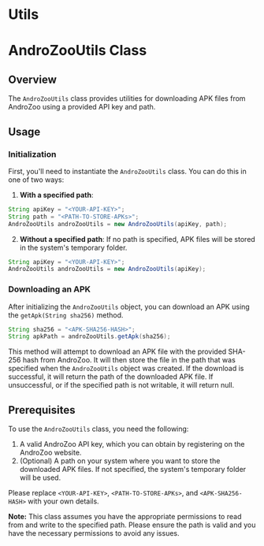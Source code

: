# Utils



# AndroZooUtils Class

## Overview

The `AndroZooUtils` class provides utilities for downloading APK files from AndroZoo using a provided API key and path. 

## Usage

### Initialization

First, you'll need to instantiate the `AndroZooUtils` class. You can do this in one of two ways:

1. **With a specified path**:
```java
String apiKey = "<YOUR-API-KEY>";
String path = "<PATH-TO-STORE-APKs>";
AndroZooUtils androZooUtils = new AndroZooUtils(apiKey, path);
```
2. **Without a specified path**: If no path is specified, APK files will be stored in the system's temporary folder.
```java
String apiKey = "<YOUR-API-KEY>";
AndroZooUtils androZooUtils = new AndroZooUtils(apiKey);
```

### Downloading an APK

After initializing the `AndroZooUtils` object, you can download an APK using the `getApk(String sha256)` method. 

```java
String sha256 = "<APK-SHA256-HASH>";
String apkPath = androZooUtils.getApk(sha256);
```

This method will attempt to download an APK file with the provided SHA-256 hash from AndroZoo. It will then store the file in the path that was specified when the `AndroZooUtils` object was created. If the download is successful, it will return the path of the downloaded APK file. If unsuccessful, or if the specified path is not writable, it will return null.

## Prerequisites

To use the `AndroZooUtils` class, you need the following:

1. A valid AndroZoo API key, which you can obtain by registering on the AndroZoo website.
2. (Optional) A path on your system where you want to store the downloaded APK files. If not specified, the system's temporary folder will be used.

Please replace `<YOUR-API-KEY>`, `<PATH-TO-STORE-APKs>`, and `<APK-SHA256-HASH>` with your own details.

**Note:** This class assumes you have the appropriate permissions to read from and write to the specified path. Please ensure the path is valid and you have the necessary permissions to avoid any issues.

